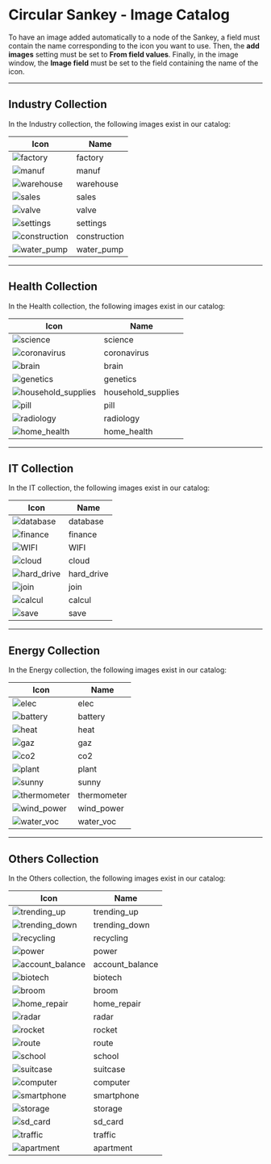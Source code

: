 # Circular Sankey - Image Catalog

To have an image added automatically to a node of the Sankey, a field must contain the name corresponding to the icon you want to use. Then, the **add images** setting must be set to **From field values**. Finally, in the image window, the **Image field** must be set to the field containing the name of the icon.

---

## Industry Collection

In the Industry collection, the following images exist in our catalog:

| Icon | Name |
|------|------|
| ![factory](./Media/Sankey-catalog/factory.svg) | factory |
| ![manuf](./Media/Sankey-catalog/manuf.svg) | manuf |
| ![warehouse](./Media/Sankey-catalog/warehouse.svg) | warehouse |
| ![sales](./Media/Sankey-catalog/sales.svg) | sales |
| ![valve](./Media/Sankey-catalog/valve.svg) | valve |
| ![settings](./Media/Sankey-catalog/settings.svg) | settings |
| ![construction](./Media/Sankey-catalog/construction.svg) | construction |
| ![water_pump](./Media/Sankey-catalog/water_pump.svg) | water_pump |

---

## Health Collection

In the Health collection, the following images exist in our catalog:

| Icon | Name |
|------|------|
| ![science](./Media/Sankey-catalog/science.svg) | science |
| ![coronavirus](./Media/Sankey-catalog/coronavirus.svg) | coronavirus |
| ![brain](./Media/Sankey-catalog/brain.svg) | brain |
| ![genetics](./Media/Sankey-catalog/genetics.svg) | genetics |
| ![household_supplies](./Media/Sankey-catalog/household_supplies.svg) | household_supplies |
| ![pill](./Media/Sankey-catalog/pill.svg) | pill |
| ![radiology](./Media/Sankey-catalog/radiology.svg) | radiology |
| ![home_health](./Media/Sankey-catalog/home_health.svg) | home_health |

---

## IT Collection

In the IT collection, the following images exist in our catalog:

| Icon | Name |
|------|------|
| ![database](./Media/Sankey-catalog/database.svg) | database |
| ![finance](./Media/Sankey-catalog/finance.svg) | finance |
| ![WIFI](./Media/Sankey-catalog/WIFI.svg) | WIFI |
| ![cloud](./Media/Sankey-catalog/cloud.svg) | cloud |
| ![hard_drive](./Media/Sankey-catalog/hard_drive.svg) | hard_drive |
| ![join](./Media/Sankey-catalog/join.svg) | join |
| ![calcul](./Media/Sankey-catalog/calcul.svg) | calcul |
| ![save](./Media/Sankey-catalog/save.svg) | save |

---

## Energy Collection

In the Energy collection, the following images exist in our catalog:

| Icon | Name |
|------|------|
| ![elec](./Media/Sankey-catalog/elec.svg) | elec |
| ![battery](./Media/Sankey-catalog/battery.svg) | battery |
| ![heat](./Media/Sankey-catalog/heat.svg) | heat |
| ![gaz](./Media/Sankey-catalog/gaz.svg) | gaz |
| ![co2](./Media/Sankey-catalog/co2.svg) | co2 |
| ![plant](./Media/Sankey-catalog/plant.svg) | plant |
| ![sunny](./Media/Sankey-catalog/sunny.svg) | sunny |
| ![thermometer](./Media/Sankey-catalog/thermometer.svg) | thermometer |
| ![wind_power](./Media/Sankey-catalog/wind_power.svg) | wind_power |
| ![water_voc](./Media/Sankey-catalog/water_voc.svg) | water_voc |

---

## Others Collection

In the Others collection, the following images exist in our catalog:

| Icon | Name |
|------|------|
| ![trending_up](./Media/Sankey-catalog/trending_up.svg) | trending_up |
| ![trending_down](./Media/Sankey-catalog/trending_down.svg) | trending_down |
| ![recycling](./Media/Sankey-catalog/recycling.svg) | recycling |
| ![power](./Media/Sankey-catalog/power.svg) | power |
| ![account_balance](./Media/Sankey-catalog/account_balance.svg) | account_balance |
| ![biotech](./Media/Sankey-catalog/biotech.svg) | biotech |
| ![broom](./Media/Sankey-catalog/broom.svg) | broom |
| ![home_repair](./Media/Sankey-catalog/home_repair.svg) | home_repair |
| ![radar](./Media/Sankey-catalog/radar.svg) | radar |
| ![rocket](./Media/Sankey-catalog/rocket.svg) | rocket |
| ![route](./Media/Sankey-catalog/route.svg) | route |
| ![school](./Media/Sankey-catalog/school.svg) | school |
| ![suitcase](./Media/Sankey-catalog/suitcase.svg) | suitcase |
| ![computer](./Media/Sankey-catalog/computer.svg) | computer |
| ![smartphone](./Media/Sankey-catalog/smartphone.svg) | smartphone |
| ![storage](./Media/Sankey-catalog/storage.svg) | storage |
| ![sd_card](./Media/Sankey-catalog/sd_card.svg) | sd_card |
| ![traffic](./Media/Sankey-catalog/traffic.svg) | traffic |
| ![apartment](./Media/Sankey-catalog/apartment.svg) | apartment |
